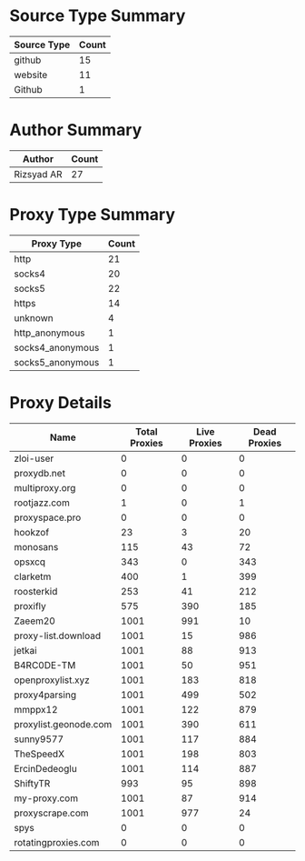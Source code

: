 # Source Type Summary

| Source Type | Count |
|-------------|-------|
| github | 15 |
| website | 11 |
| Github | 1 |


# Author Summary

| Author | Count |
|--------|-------|
| Rizsyad AR | 27 |


# Proxy Type Summary

| Proxy Type | Count |
|------------|-------|
| http | 21 |
| socks4 | 20 |
| socks5 | 22 |
| https | 14 |
| unknown | 4 |
| http_anonymous | 1 |
| socks4_anonymous | 1 |
| socks5_anonymous | 1 |


# Proxy Details

| Name | Total Proxies | Live Proxies | Dead Proxies |
|------|---------------|--------------|---------------|
| zloi-user | 0 | 0 | 0 |
| proxydb.net | 0 | 0 | 0 |
| multiproxy.org | 0 | 0 | 0 |
| rootjazz.com | 1 | 0 | 1 |
| proxyspace.pro | 0 | 0 | 0 |
| hookzof | 23 | 3 | 20 |
| monosans | 115 | 43 | 72 |
| opsxcq | 343 | 0 | 343 |
| clarketm | 400 | 1 | 399 |
| roosterkid | 253 | 41 | 212 |
| proxifly | 575 | 390 | 185 |
| Zaeem20 | 1001 | 991 | 10 |
| proxy-list.download | 1001 | 15 | 986 |
| jetkai | 1001 | 88 | 913 |
| B4RC0DE-TM | 1001 | 50 | 951 |
| openproxylist.xyz | 1001 | 183 | 818 |
| proxy4parsing | 1001 | 499 | 502 |
| mmppx12 | 1001 | 122 | 879 |
| proxylist.geonode.com | 1001 | 390 | 611 |
| sunny9577 | 1001 | 117 | 884 |
| TheSpeedX | 1001 | 198 | 803 |
| ErcinDedeoglu | 1001 | 114 | 887 |
| ShiftyTR | 993 | 95 | 898 |
| my-proxy.com | 1001 | 87 | 914 |
| proxyscrape.com | 1001 | 977 | 24 |
| spys | 0 | 0 | 0 |
| rotatingproxies.com | 0 | 0 | 0 |
